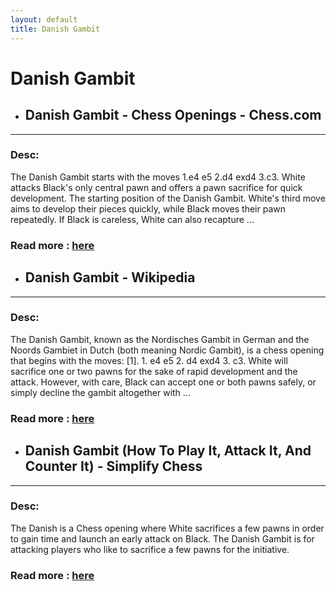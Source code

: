 ```yaml
---
layout: default
title: Danish Gambit
---
```

# Danish Gambit
- ## **Danish Gambit - Chess Openings - Chess.com** 

---
### Desc: 
 The Danish Gambit starts with the moves 1.e4 e5 2.d4 exd4 3.c3. White attacks Black's only central pawn and offers a pawn sacrifice for quick development. The starting position of the Danish Gambit. White's third move aims to develop their pieces quickly, while Black moves their pawn repeatedly. If Black is careless, White can also recapture ... 
### Read more : [here](https://www.chess.com/openings/Danish-Gambit) 
- ## **Danish Gambit - Wikipedia** 

---
### Desc: 
 The Danish Gambit, known as the Nordisches Gambit in German and the Noords Gambiet in Dutch (both meaning Nordic Gambit), is a chess opening that begins with the moves: [1]. 1. e4 e5 2. d4 exd4 3. c3. White will sacrifice one or two pawns for the sake of rapid development and the attack. However, with care, Black can accept one or both pawns safely, or simply decline the gambit altogether with ... 
### Read more : [here](https://en.wikipedia.org/wiki/Danish_Gambit) 
- ## **Danish Gambit (How To Play It, Attack It, And Counter It) - Simplify Chess** 

---
### Desc: 
 The Danish is a Chess opening where White sacrifices a few pawns in order to gain time and launch an early attack on Black. The Danish Gambit is for attacking players who like to sacrifice a few pawns for the initiative. 
### Read more : [here](https://www.simplifychess.com/danish-gambit/index.html) 


